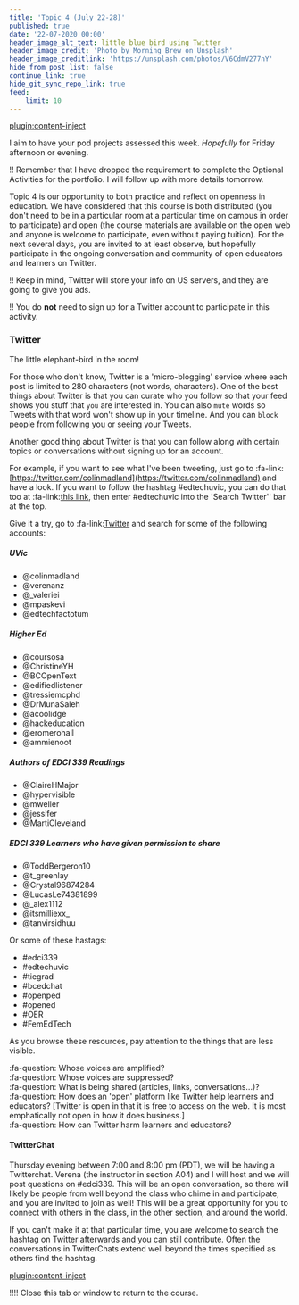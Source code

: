 ```yaml
---
title: 'Topic 4 (July 22-28)'
published: true
date: '22-07-2020 00:00'
header_image_alt_text: little blue bird using Twitter
header_image_credit: 'Photo by Morning Brew on Unsplash'
header_image_creditlink: 'https://unsplash.com/photos/V6CdmV277nY'
hide_from_post_list: false
continue_link: true
hide_git_sync_repo_link: true
feed:
    limit: 10
---
```


[plugin:content-inject](_important-reminders)

I aim to have your pod projects assessed this week. *Hopefully* for Friday afternoon or evening.

!! Remember that I have dropped the requirement to complete the Optional Activities for the portfolio. I will follow up with more details tomorrow.

Topic 4 is our opportunity to both practice and reflect on openness in education. We have considered that this course is both distributed (you don't need to be in a particular room at a particular time on campus in order to participate) and open (the course materials are available on the open web and anyone is welcome to participate, even without paying tuition). For the next several days, you are invited to at least observe, but hopefully participate in the ongoing conversation and community of open educators and learners on Twitter.

!! Keep in mind, Twitter will store your info on US servers, and they are going to give you ads.  

!! You do **not** need to sign up for a Twitter account to participate in this activity.


### Twitter

The little elephant-bird in the room!

For those who don't know, Twitter is a 'micro-blogging' service where each post is limited to 280 characters (not words, characters). One of the best things about Twitter is that you can curate who you follow so that your feed shows you stuff that `you` are interested in. You can also `mute` words so Tweets with that word won't show up in your timeline. And you can `block` people from following you or seeing your Tweets.

Another good thing about Twitter is that you can follow along with certain topics or conversations without signing up for an account.

For example, if you want to see what I've been tweeting, just go to :fa-link:[https://twitter.com/colinmadland](https://twitter.com/colinmadland) and have a look. If you want to follow the hashtag #edtechuvic, you can do that too at :fa-link:[this link](https://twitter.com/explore), then enter #edtechuvic into the 'Search Twitter'' bar at the top.

Give it a try, go to :fa-link:[Twitter](https;//twitter.com) and search for some of the following accounts:

##### UVic
- @colinmadland
- @verenanz
- @_valeriei
- @mpaskevi
- @edtechfactotum

##### Higher Ed
- @coursosa
- @ChristineYH
- @BCOpenText
- @edifiedlistener
- @tressiemcphd
- @DrMunaSaleh
- @acoolidge
- @hackeducation
- @eromerohall
- @ammienoot


##### Authors of EDCI 339 Readings
- @ClaireHMajor
- @hypervisible
- @mweller
- @jessifer
- @MartiCleveland


##### EDCI 339 Learners who have given permission to share

- @ToddBergeron10
- @t_greenlay
- @Crystal96874284
- @LucasLe74381899
- @_alex1112
- @itsmilliexx_
- @tanvirsidhuu


Or some of these hastags:

- \#edci339
- \#edtechuvic
- \#tiegrad
- \#bcedchat
- \#openped
- \#opened
- \#OER
- \#FemEdTech

As you browse these resources, pay attention to the things that are less visible.

:fa-question: Whose voices are amplified?   
:fa-question: Whose voices are suppressed?  
:fa-question: What is being shared (articles, links, conversations...)?     
:fa-question: How does an 'open' platform like Twitter help learners and educators? [Twitter is open in that it is free to access on the web. It is most emphatically not open in how it does business.]  
:fa-question: How can Twitter harm learners and educators?  

#### TwitterChat

Thursday evening between 7:00 and 8:00 pm (PDT), we will be having a Twitterchat. Verena (the instructor in section A04) and I will host and we will post questions on #edci339. This will be an open conversation, so there will likely be people from well beyond the class who chime in and participate, and you are invited to join as well! This will be a great opportunity for you to connect with others in the class, in the other section, and around the world.

If you can't make it at that particular time, you are welcome to search the hashtag on Twitter afterwards and you can still contribute. Often the conversations in TwitterChats extend well beyond the times specified as others find the hashtag.

[plugin:content-inject](_writing-prompt)

!!!! Close this tab or window to return to the course.
